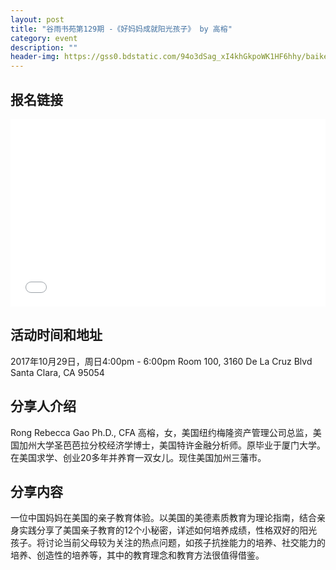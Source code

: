 ```yaml
---
layout: post
title: "谷雨书苑第129期 -《好妈妈成就阳光孩子》 by 高榕"
category: event
description: ""
header-img: https://gss0.bdstatic.com/94o3dSag_xI4khGkpoWK1HF6hhy/baike/w%3D268%3Bg%3D0/sign=c7b35a10be8f8c54e3d3c22902124ac8/060828381f30e924d07b00cf46086e061c95f775.jpg
---
```


## 报名链接
<div style="width:100%; text-align:left;" ><iframe src="//eventbrite.com/tickets-external?eid=39033615595&ref=etckt" frameborder="0" height="300" width="100%" vspace="0" hspace="0" marginheight="5" marginwidth="5" scrolling="auto" allowtransparency="true"></iframe></div>

## 活动时间和地址
2017年10月29日，周日4:00pm - 6:00pm Room 100, 3160 De La Cruz Blvd Santa Clara, CA 95054

## 分享人介绍
Rong Rebecca Gao  Ph.D., CFA
高榕，女，美国纽约梅隆资产管理公司总监，美国加州大学圣芭芭拉分校经济学博士，美国特许金融分析师。原毕业于厦门大学。在美国求学、创业20多年并养育一双女儿。现住美国加州三藩市。

## 分享内容
一位中国妈妈在美国的亲子教育体验。以美国的美德素质教育为理论指南，结合亲身实践分享了美国亲子教育的12个小秘密，详述如何培养成绩，性格双好的阳光孩子。将讨论当前父母较为关注的热点问题，如孩子抗挫能力的培养、社交能力的培养、创造性的培养等，其中的教育理念和教育方法很值得借鉴。
